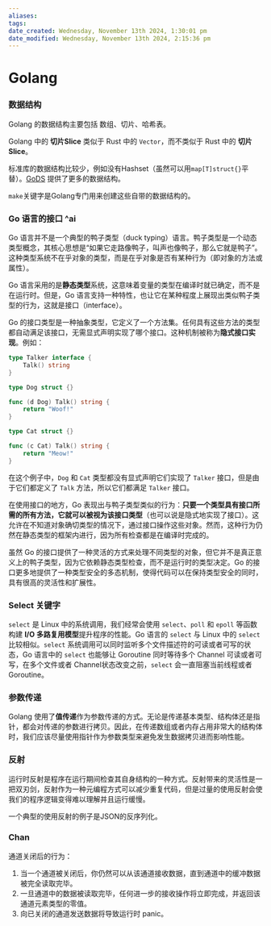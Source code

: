 ```yaml
---
aliases: 
tags: 
date_created: Wednesday, November 13th 2024, 1:30:01 pm
date_modified: Wednesday, November 13th 2024, 2:15:36 pm
---
```


# Golang

### 数据结构

Golang 的数据结构主要包括 数组、切片、哈希表。

Golang 中的 **切片Slice** 类似于 Rust 中的 `Vector`，而不类似于 Rust 中的 **切片Slice**。

标准库的数据结构比较少，例如没有Hashset（虽然可以用`map[T]struct{}`平替）。[GoDS](https://pkg.go.dev/github.com/emirpasic/gods) 提供了更多的数据结构。

`make`关键字是Golang专门用来创建这些自带的数据结构的。

### Go 语言的接口 ^ai

Go 语言并不是一个典型的鸭子类型（duck typing）语言。鸭子类型是一个动态类型概念，其核心思想是“如果它走路像鸭子，叫声也像鸭子，那么它就是鸭子”。这种类型系统不在乎对象的类型，而是在乎对象是否有某种行为（即对象的方法或属性）。

Go 语言采用的是**静态类型**系统，这意味着变量的类型在编译时就已确定，而不是在运行时。但是，Go 语言支持一种特性，也让它在某种程度上展现出类似鸭子类型的行为，这就是接口（interface）。

Go 的接口类型是一种抽象类型，它定义了一个方法集。任何具有这些方法的类型都自动满足该接口，无需显式声明实现了哪个接口。这种机制被称为**隐式接口实现**。例如：

```go
type Talker interface {
    Talk() string
}

type Dog struct {}

func (d Dog) Talk() string {
    return "Woof!"
}

type Cat struct {}

func (c Cat) Talk() string {
    return "Meow!"
}
```

在这个例子中，`Dog` 和 `Cat` 类型都没有显式声明它们实现了 `Talker` 接口，但是由于它们都定义了 `Talk` 方法，所以它们都满足 `Talker` 接口。

在使用接口的地方，Go 表现出与鸭子类型类似的行为：**只要一个类型具有接口所需的所有方法，它就可以被视为该接口类型**（也可以说是隐式地实现了接口）。这允许在不知道对象确切类型的情况下，通过接口操作这些对象。然而，这种行为仍然在静态类型的框架内进行，因为所有检查都是在编译时完成的。

虽然 Go 的接口提供了一种灵活的方式来处理不同类型的对象，但它并不是真正意义上的鸭子类型，因为它依赖静态类型检查，而不是运行时的类型决定。Go 的接口更多地提供了一种类型安全的多态机制，使得代码可以在保持类型安全的同时，具有很高的灵活性和扩展性。

### Select 关键字

`select` 是 Linux 中的系统调用，我们经常会使用 `select`、`poll` 和 `epoll` 等函数构建 **I/O 多路复用模型**提升程序的性能。Go 语言的 `select` 与 Linux 中的 `select` 比较相似。`select` 系统调用可以同时监听多个文件描述符的可读或者可写的状态，Go 语言中的 `select` 也能够让 Goroutine 同时等待多个 Channel 可读或者可写，在多个文件或者 Channel状态改变之前，`select` 会一直阻塞当前线程或者 Goroutine。

### 参数传递

Golang 使用了**值传递**作为参数传递的方式。无论是传递基本类型、结构体还是指针，都会对传递的参数进行拷贝。因此，在传递数组或者内存占用非常大的结构体时，我们应该尽量使用指针作为参数类型来避免发生数据拷贝进而影响性能。

### 反射

运行时反射是程序在运行期间检查其自身结构的一种方式。反射带来的灵活性是一把双刃剑，反射作为一种元编程方式可以减少重复代码，但是过量的使用反射会使我们的程序逻辑变得难以理解并且运行缓慢。

一个典型的使用反射的例子是JSON的反序列化。

### Chan

通道关闭后的行为：

1. 当一个通道被关闭后，你仍然可以从该通道接收数据，直到通道中的缓冲数据被完全读取完毕。
2. 一旦通道中的数据被读取完毕，任何进一步的接收操作将立即完成，并返回该通道元素类型的零值。
3. 向已关闭的通道发送数据将导致运行时 panic。
